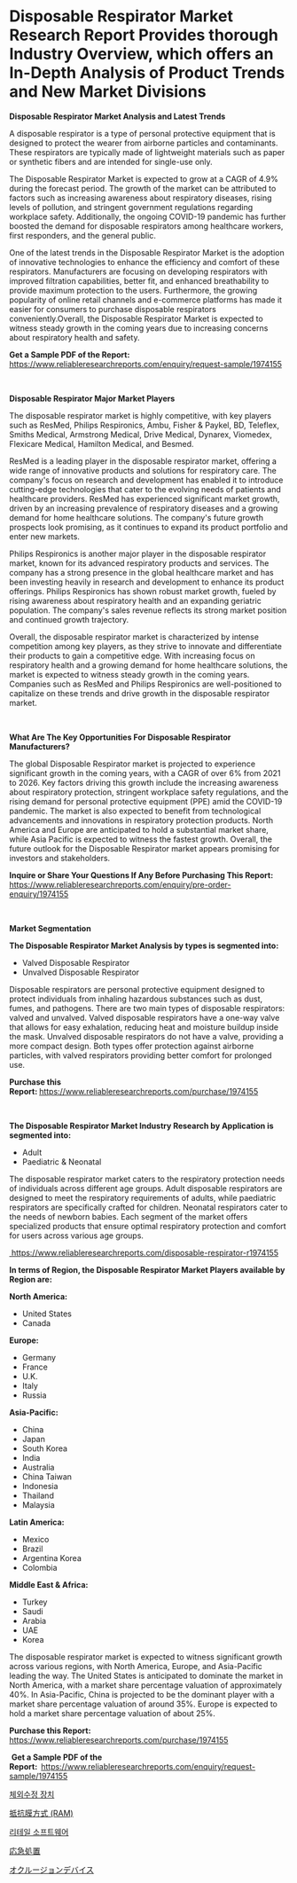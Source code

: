 <p><h1>Disposable Respirator Market Research Report Provides thorough Industry Overview, which offers an In-Depth Analysis of Product Trends and New Market Divisions</h1></p><p><strong>Disposable Respirator Market Analysis and Latest Trends</strong></p>
<p><p>A disposable respirator is a type of personal protective equipment that is designed to protect the wearer from airborne particles and contaminants. These respirators are typically made of lightweight materials such as paper or synthetic fibers and are intended for single-use only.</p><p>The Disposable Respirator Market is expected to grow at a CAGR of 4.9% during the forecast period. The growth of the market can be attributed to factors such as increasing awareness about respiratory diseases, rising levels of pollution, and stringent government regulations regarding workplace safety. Additionally, the ongoing COVID-19 pandemic has further boosted the demand for disposable respirators among healthcare workers, first responders, and the general public.</p><p>One of the latest trends in the Disposable Respirator Market is the adoption of innovative technologies to enhance the efficiency and comfort of these respirators. Manufacturers are focusing on developing respirators with improved filtration capabilities, better fit, and enhanced breathability to provide maximum protection to the users. Furthermore, the growing popularity of online retail channels and e-commerce platforms has made it easier for consumers to purchase disposable respirators conveniently.Overall, the Disposable Respirator Market is expected to witness steady growth in the coming years due to increasing concerns about respiratory health and safety.</p></p>
<p><strong>Get a Sample PDF of the Report:&nbsp;</strong> <a href="https://www.reliableresearchreports.com/enquiry/request-sample/1974155">https://www.reliableresearchreports.com/enquiry/request-sample/1974155</a></p>
<p>&nbsp;</p>
<p><strong>Disposable Respirator Major Market Players</strong></p>
<p><p>The disposable respirator market is highly competitive, with key players such as ResMed, Philips Respironics, Ambu, Fisher & Paykel, BD, Teleflex, Smiths Medical, Armstrong Medical, Drive Medical, Dynarex, Viomedex, Flexicare Medical, Hamilton Medical, and Besmed.</p><p>ResMed is a leading player in the disposable respirator market, offering a wide range of innovative products and solutions for respiratory care. The company's focus on research and development has enabled it to introduce cutting-edge technologies that cater to the evolving needs of patients and healthcare providers. ResMed has experienced significant market growth, driven by an increasing prevalence of respiratory diseases and a growing demand for home healthcare solutions. The company's future growth prospects look promising, as it continues to expand its product portfolio and enter new markets.</p><p>Philips Respironics is another major player in the disposable respirator market, known for its advanced respiratory products and services. The company has a strong presence in the global healthcare market and has been investing heavily in research and development to enhance its product offerings. Philips Respironics has shown robust market growth, fueled by rising awareness about respiratory health and an expanding geriatric population. The company's sales revenue reflects its strong market position and continued growth trajectory.</p><p>Overall, the disposable respirator market is characterized by intense competition among key players, as they strive to innovate and differentiate their products to gain a competitive edge. With increasing focus on respiratory health and a growing demand for home healthcare solutions, the market is expected to witness steady growth in the coming years. Companies such as ResMed and Philips Respironics are well-positioned to capitalize on these trends and drive growth in the disposable respirator market.</p></p>
<p>&nbsp;</p>
<p><strong>What Are The Key Opportunities For Disposable Respirator Manufacturers?</strong></p>
<p><p>The global Disposable Respirator market is projected to experience significant growth in the coming years, with a CAGR of over 6% from 2021 to 2026. Key factors driving this growth include the increasing awareness about respiratory protection, stringent workplace safety regulations, and the rising demand for personal protective equipment (PPE) amid the COVID-19 pandemic. The market is also expected to benefit from technological advancements and innovations in respiratory protection products. North America and Europe are anticipated to hold a substantial market share, while Asia Pacific is expected to witness the fastest growth. Overall, the future outlook for the Disposable Respirator market appears promising for investors and stakeholders.</p></p>
<p><strong>Inquire or Share Your Questions If Any Before Purchasing This Report:</strong> <a href="https://www.reliableresearchreports.com/enquiry/pre-order-enquiry/1974155">https://www.reliableresearchreports.com/enquiry/pre-order-enquiry/1974155</a></p>
<p>&nbsp;</p>
<p><strong>Market Segmentation</strong></p>
<p><strong>The Disposable Respirator Market Analysis by types is segmented into:</strong></p>
<p><ul><li>Valved Disposable Respirator</li><li>Unvalved Disposable Respirator</li></ul></p>
<p><p>Disposable respirators are personal protective equipment designed to protect individuals from inhaling hazardous substances such as dust, fumes, and pathogens. There are two main types of disposable respirators: valved and unvalved. Valved disposable respirators have a one-way valve that allows for easy exhalation, reducing heat and moisture buildup inside the mask. Unvalved disposable respirators do not have a valve, providing a more compact design. Both types offer protection against airborne particles, with valved respirators providing better comfort for prolonged use.</p></p>
<p><strong>Purchase this Report:&nbsp;</strong><a href="https://www.reliableresearchreports.com/purchase/1974155">https://www.reliableresearchreports.com/purchase/1974155</a></p>
<p>&nbsp;</p>
<p><strong>The Disposable Respirator Market Industry Research by Application is segmented into:</strong></p>
<p><ul><li>Adult</li><li>Paediatric & Neonatal</li></ul></p>
<p><p>The disposable respirator market caters to the respiratory protection needs of individuals across different age groups. Adult disposable respirators are designed to meet the respiratory requirements of adults, while paediatric respirators are specifically crafted for children. Neonatal respirators cater to the needs of newborn babies. Each segment of the market offers specialized products that ensure optimal respiratory protection and comfort for users across various age groups.</p></p>
<p><a href="https://www.reliableresearchreports.com/disposable-respirator-r1974155">&nbsp;https://www.reliableresearchreports.com/disposable-respirator-r1974155</a></p>
<p><strong>In terms of Region, the Disposable Respirator Market Players available by Region are:</strong></p>
<p>
    <p> <strong> North America: </strong>
        <ul>
            <li>United States</li>
            <li>Canada</li>
        </ul>
        </p> 
    <p> <strong> Europe: </strong>
        <ul>
            <li>Germany</li>
            <li>France</li>
            <li>U.K.</li>
            <li>Italy</li>
            <li>Russia</li>
        </ul>
        </p> 
    <p> <strong> Asia-Pacific: </strong>
        <ul>
            <li>China</li>
            <li>Japan</li>
            <li>South Korea</li>
            <li>India</li>
            <li>Australia</li>
            <li>China Taiwan</li>
            <li>Indonesia</li>
            <li>Thailand</li>
            <li>Malaysia</li>
        </ul>
        </p> 
    <p> <strong> Latin America: </strong>
        <ul>
            <li>Mexico</li>
            <li>Brazil</li>
            <li>Argentina Korea</li>
            <li>Colombia</li>
        </ul>
        </p> 
    <p> <strong> Middle East & Africa: </strong>
        <ul>
            <li>Turkey</li>
            <li>Saudi</li>
            <li>Arabia</li>
            <li>UAE</li>
            <li>Korea</li>
        </ul>
    </p>
    </p>
<p><p>The disposable respirator market is expected to witness significant growth across various regions, with North America, Europe, and Asia-Pacific leading the way. The United States is anticipated to dominate the market in North America, with a market share percentage valuation of approximately 40%. In Asia-Pacific, China is projected to be the dominant player with a market share percentage valuation of around 35%. Europe is expected to hold a market share percentage valuation of about 25%.</p></p>
<p><strong>Purchase this Report: </strong><a href="https://www.reliableresearchreports.com/purchase/1974155">https://www.reliableresearchreports.com/purchase/1974155</a></p>
<p>&nbsp;<strong>Get a Sample PDF of the Report:&nbsp;&nbsp;</strong><a href="https://www.reliableresearchreports.com/enquiry/request-sample/1974155">https://www.reliableresearchreports.com/enquiry/request-sample/1974155</a></p>
<p><strong></strong></p>
<p><p><a href="https://medium.com/@jordanilliamson678678_12326/%EC%9D%B8%EA%B3%B5%EC%88%98%EC%A0%95%EA%B8%B0-%EC%9E%A5%EC%B9%98-%EC%8B%9C%EC%9E%A5-%ED%86%B5%EC%B0%B0-%EC%8B%9C%EC%9E%A5-%EB%8F%99%ED%96%A5-%EC%84%B1%EC%9E%A5-2024%EB%85%84%EB%B6%80%ED%84%B0-2031%EB%85%84%EA%B9%8C%EC%A7%80-%EC%98%88%EC%B8%A1-e9f659e1a514">체외수정 장치</a></p><p><a href="https://medium.com/@nayelibosco2023/%E6%8A%B5%E6%8A%97%E6%80%A7ram%E5%B8%82%E5%A0%B4-2031%E5%B9%B4%E3%81%BE%E3%81%A7%E3%81%AE%E6%88%90%E5%8A%9F%E3%81%97%E3%81%9F%E3%83%93%E3%82%B8%E3%83%8D%E3%82%B9%E6%88%A6%E7%95%A5%E3%81%AE%E9%8D%B5-e43c61cc5610">抵抗膜方式 (RAM)</a></p><p><a href="https://github.com/laholand/Market-Research-Report-List-3/blob/main/281684943856.md">리테일 소프트웨어</a></p><p><a href="https://github.com/JaydaWisoky2014/Market-Research-Report-List-1/blob/main/226093349187.md">応急処置</a></p><p><a href="https://medium.com/@jordymiller39/%E9%96%89%E5%A1%9E%E8%A3%85%E7%BD%AE%E5%B8%82%E5%A0%B4%E3%81%AE%E8%A6%8F%E6%A8%A1%E3%81%AF-%E3%82%B0%E3%83%AD%E3%83%BC%E3%83%90%E3%83%AB%E7%94%A3%E6%A5%AD%E3%81%A7%E6%9C%80%E9%81%A9%E3%81%AA%E3%83%9E%E3%83%BC%E3%82%B1%E3%83%86%E3%82%A3%E3%83%B3%E3%82%B0%E3%83%81%E3%83%A3%E3%83%8D%E3%83%AB%E3%82%92%E7%A4%BA%E3%81%97%E3%81%A6%E3%81%84%E3%81%BE%E3%81%99-45054471c8db">オクルージョンデバイス</a></p></p>
